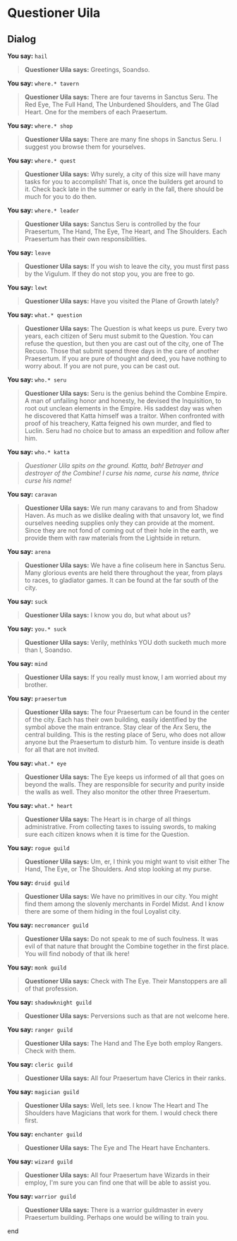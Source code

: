 # Questioner Uila


## Dialog

**You say:** `hail`



>**Questioner Uila says:** Greetings, Soandso.

**You say:** `where.* tavern`



>**Questioner Uila says:** There are four taverns in Sanctus Seru.  The Red Eye, The Full Hand, The Unburdened Shoulders, and The Glad Heart.  One for the members of each Praesertum.

**You say:** `where.* shop`



>**Questioner Uila says:** There are many fine shops in Sanctus Seru.  I suggest you browse them for yourselves.

**You say:** `where.* quest`



>**Questioner Uila says:** Why surely, a city of this size will have many tasks for you to accomplish!  That is, once the builders get around to it.  Check back late in the summer or early in the fall, there should be much for you to do then.

**You say:** `where.* leader`



>**Questioner Uila says:** Sanctus Seru is controlled by the four Praesertum, The Hand, The Eye, The Heart, and The Shoulders.  Each Praesertum has their own responsibilities.

**You say:** `leave`



>**Questioner Uila says:** If you wish to leave the city, you must first pass by the Vigulum.  If they do not stop you, you are free to go.

**You say:** `lewt`



>**Questioner Uila says:** Have you visited the Plane of Growth lately?

**You say:** `what.* question`



>**Questioner Uila says:** The Question is what keeps us pure. Every two years, each citizen of Seru must submit to the Question. You can refuse the question, but then you are cast out of the city, one of The Recuso. Those that submit spend three days in the care of another Praesertum. If you are pure of thought and deed, you have nothing to worry about. If you are not pure, you can be cast out.

**You say:** `who.* seru`



>**Questioner Uila says:** Seru is the genius behind the Combine Empire. A man of unfailing honor and honesty, he devised the Inquisition, to root out unclean elements in the Empire. His saddest day was when he discovered that Katta himself was a traitor. When confronted with proof of his treachery, Katta feigned his own murder, and fled to Luclin. Seru had no choice but to amass an expedition and follow after him.

**You say:** `who.* katta`



>*Questioner Uila spits on the ground. Katta, bah! Betrayer and destroyer of the Combine! I curse his name, curse his name, thrice curse his name!*

**You say:** `caravan`



>**Questioner Uila says:** We run many caravans to and from Shadow Haven. As much as we dislike dealing with that unsavory lot, we find ourselves needing supplies only they can provide at the moment. Since they are not fond of coming out of their hole in the earth, we provide them with raw materials from the Lightside in return.

**You say:** `arena`



>**Questioner Uila says:** We have a fine coliseum here in Sanctus Seru. Many glorious events are held there throughout the year, from plays to races, to gladiator games. It can be found at the far south of the city.

**You say:** `suck`



>**Questioner Uila says:** I know you do, but what about us?

**You say:** `you.* suck`



>**Questioner Uila says:** Verily, methInks YOU doth sucketh much more than I, Soandso.

**You say:** `mind`



>**Questioner Uila says:** If you really must know, I am worried about my brother.

**You say:** `praesertum`



>**Questioner Uila says:** The four Praesertum can be found in the center of the city. Each has their own building, easily identified by the symbol above the main entrance. Stay clear of the Arx Seru, the central building. This is the resting place of Seru, who does not allow anyone but the Praesertum to disturb him. To venture inside is death for all that are not invited.

**You say:** `what.* eye`



>**Questioner Uila says:** The Eye keeps us informed of all that goes on beyond the walls. They are responsible for security and purity inside the walls as well. They also monitor the other three Praesertum.

**You say:** `what.* heart`



>**Questioner Uila says:** The Heart is in charge of all things administrative. From collecting taxes to issuing swords, to making sure each citizen knows when it is time for the Question.

**You say:** `rogue guild`



>**Questioner Uila says:** Um, er, I think you might want to visit either The Hand, The Eye, or The Shoulders. And stop looking at my purse.

**You say:** `druid guild`



>**Questioner Uila says:** We have no primitives in our city. You might find them among the slovenly merchants in Fordel Midst. And I know there are some of them hiding in the foul Loyalist city.

**You say:** `necromancer guild`



>**Questioner Uila says:** Do not speak to me of such foulness. It was evil of that nature that brought the Combine together in the first place. You will find nobody of that ilk here!


**You say:** `monk guild`



>**Questioner Uila says:** Check with The Eye. Their Manstoppers are all of that profession.

**You say:** `shadowknight guild`



>**Questioner Uila says:** Perversions such as that are not welcome here.

**You say:** `ranger guild`



>**Questioner Uila says:** The Hand and The Eye both employ Rangers.  Check with them.

**You say:** `cleric guild`



>**Questioner Uila says:** All four Praesertum have Clerics in their ranks.

**You say:** `magician guild`



>**Questioner Uila says:** Well, lets see.  I know The Heart and The Shoulders have Magicians that work for them.  I would check there first.

**You say:** `enchanter guild`



>**Questioner Uila says:** The Eye and The Heart have Enchanters.

**You say:** `wizard guild`



>**Questioner Uila says:** All four Praesertum have Wizards in their employ, I'm sure you can find one that will be able to assist you.

**You say:** `warrior guild`



>**Questioner Uila says:** There is a warrior guildmaster in every Praesertum building.  Perhaps one would be willing to train you.


end
